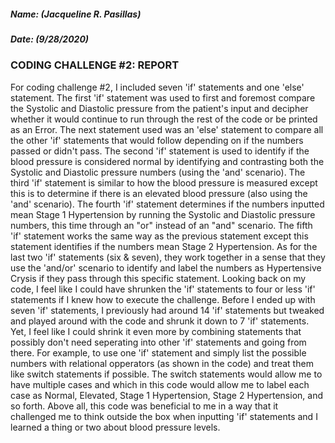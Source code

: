 ##### Name: (Jacqueline R. Pasillas)
##### Date: (9/28/2020)

### CODING CHALLENGE #2: REPORT

 For coding challenge #2, I included seven 'if' statements and one 'else' statement. The first 'if' statement was used to first and foremost compare the Systolic and Diastolic pressure from the patient's input and decipher whether it would continue to run through the rest of the code or be printed as an Error. The next statement used was an 'else' statement to compare all the other 'if' statements that would follow depending on if the numbers passed or didn't pass. The second 'if' statement is used to identify if the blood pressure is considered normal by identifying and contrasting both the Systolic and Diastolic pressure numbers (using the 'and' scenario). The third 'if' statement is similar to how the blood pressure is measured except this is to determine if there is an elevated blood pressure (also using the 'and' scenario). The fourth 'if' statement determines if the numbers inputted mean Stage 1 Hypertension by running the Systolic and Diastolic pressure numbers, this time through an "or" instead of an "and" scenario. The fifth 'if' statement works the same way as the previous statement except this statement identifies if the numbers mean Stage 2 Hypertension. As for the last two 'if' statements (six & seven), they work together in a sense that they use the 'and/or' scenario to identify and label the numbers as Hypertensive Crysis if they pass through this specific statement.
  Looking back on my code, I feel like I could have shrunken the 'if' statements to four or less 'if' statements if I knew how to execute the challenge. Before I ended up with seven 'if' statements, I previously had around 14 'if' statements but tweaked and played around with the code and shrunk it down to 7 'if' statements. Yet, I feel like I could shrink it even more by combining statements that possibly don't need seperating into other 'if' statements and going from there. For example, to use one 'if' statement and simply list the possible numbers with relational opperators (as shown in the code) and treat them like switch statements if possible. The switch statements would allow me to have multiple cases and which in this code would allow me to label each case as Normal, Elevated, Stage 1 Hypertension, Stage 2 Hypertension, and so forth. Above all, this code was beneficial to me in a way that it challenged me to think outside the box when inputting 'if' statements and I learned a thing or two about blood pressure levels. 

